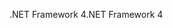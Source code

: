 <span data-ttu-id="5c43a-101">.NET Framework 4</span><span class="sxs-lookup"><span data-stu-id="5c43a-101">.NET Framework 4</span></span>